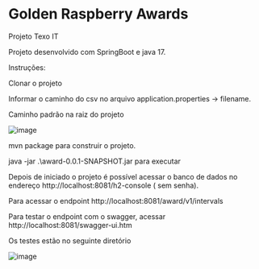 # Golden Raspberry Awards
Projeto Texo IT

Projeto desenvolvido com SpringBoot e java 17.

Instruções:

Clonar o projeto 

Informar o caminho do csv no arquivo application.properties -> filename.

Caminho padrão na raiz do projeto

![image](https://user-images.githubusercontent.com/61691394/140646189-c688d838-c2b6-40c7-9d02-99461180ce01.png)


mvn package para construir o projeto.

java -jar .\award-0.0.1-SNAPSHOT.jar para executar

Depois de iniciado o projeto é possível acessar o banco de dados no endereço http://localhost:8081/h2-console ( sem senha).

Para acessar o endpoint http://localhost:8081/award/v1/intervals

Para testar o endpoint com o swagger, acessar http://localhost:8081/swagger-ui.htm

Os testes estão no seguinte diretório

![image](https://user-images.githubusercontent.com/61691394/140817013-7ce2f3da-94b8-41b7-beb0-29aacf5f6437.png)

